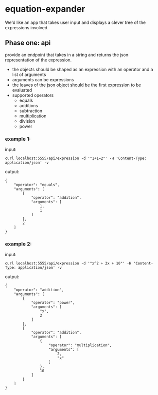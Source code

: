 # equation-expander

We'd like an app that takes user input and displays a clever tree of the expressions involved. 

## Phase one: api
provide an endpoint that takes in a string and returns the json representation of the expression.
 - the objects should be shaped as an expression with an operator and a list of arguments
 - arguments can be expressions
 - the leaves of the json object should be the first expression to be evaluated
 - supported operators
   - equals
   - additions
   - subtraction
   - multiplication
   - division
   - power

### example 1:
input:
```
curl localhost:5555/api/expression -d '"1+1=2"' -H 'Content-Type: application/json' -v
```
output:
```
{
    "operator": "equals",
    "arguments": [
        {
            "operator": "addition",
            "arguments": [
                1,
                1
            ]
        },
        2
    ]
}
```

### example 2:
input:
```
curl localhost:5555/api/expression -d '"x^2 + 2x + 10"' -H 'Content-Type: application/json' -v
```
output:
```
{
    "operator": "addition",
    "arguments": [
        {
            "operator": "power",
            "arguments": [
                "x",
                2
            ]
        },
        {
            "operator": "addition",
            "arguments": [
                {
                    "operator": "multiplication",
                    "arguments": [
                        2,
                        "x"
                    ]
                },
                10
            ]
        }
    ]
}
```
